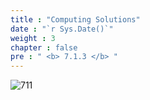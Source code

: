 ```yaml
---
title : "Computing Solutions"
date : "`r Sys.Date()`"
weight : 3
chapter : false
pre : " <b> 7.1.3 </b> "
---
```


![711](/thedevops/images/7-projects/7.1-cquest/3.png?featherlight=false&width=90pc)